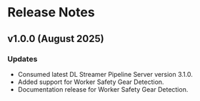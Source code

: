 # Release Notes

## v1.0.0 (August 2025)

### Updates
- Consumed latest DL Streamer Pipeline Server version 3.1.0.
- Added support for Worker Safety Gear Detection.
- Documentation release for Worker Safety Gear Detection.